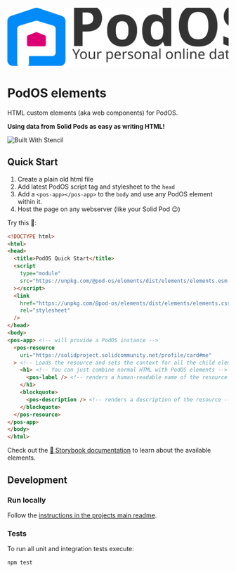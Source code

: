![PodOS Logo](../assets/logo-text.svg)

# PodOS elements

HTML custom elements (aka web components) for PodOS.

**Using data from Solid Pods as easy as writing HTML!**

![Built With Stencil](https://img.shields.io/badge/-Built%20With%20Stencil-16161d.svg?logo=data%3Aimage%2Fsvg%2Bxml%3Bbase64%2CPD94bWwgdmVyc2lvbj0iMS4wIiBlbmNvZGluZz0idXRmLTgiPz4KPCEtLSBHZW5lcmF0b3I6IEFkb2JlIElsbHVzdHJhdG9yIDE5LjIuMSwgU1ZHIEV4cG9ydCBQbHVnLUluIC4gU1ZHIFZlcnNpb246IDYuMDAgQnVpbGQgMCkgIC0tPgo8c3ZnIHZlcnNpb249IjEuMSIgaWQ9IkxheWVyXzEiIHhtbG5zPSJodHRwOi8vd3d3LnczLm9yZy8yMDAwL3N2ZyIgeG1sbnM6eGxpbms9Imh0dHA6Ly93d3cudzMub3JnLzE5OTkveGxpbmsiIHg9IjBweCIgeT0iMHB4IgoJIHZpZXdCb3g9IjAgMCA1MTIgNTEyIiBzdHlsZT0iZW5hYmxlLWJhY2tncm91bmQ6bmV3IDAgMCA1MTIgNTEyOyIgeG1sOnNwYWNlPSJwcmVzZXJ2ZSI%2BCjxzdHlsZSB0eXBlPSJ0ZXh0L2NzcyI%2BCgkuc3Qwe2ZpbGw6I0ZGRkZGRjt9Cjwvc3R5bGU%2BCjxwYXRoIGNsYXNzPSJzdDAiIGQ9Ik00MjQuNywzNzMuOWMwLDM3LjYtNTUuMSw2OC42LTkyLjcsNjguNkgxODAuNGMtMzcuOSwwLTkyLjctMzAuNy05Mi43LTY4LjZ2LTMuNmgzMzYuOVYzNzMuOXoiLz4KPHBhdGggY2xhc3M9InN0MCIgZD0iTTQyNC43LDI5Mi4xSDE4MC40Yy0zNy42LDAtOTIuNy0zMS05Mi43LTY4LjZ2LTMuNkgzMzJjMzcuNiwwLDkyLjcsMzEsOTIuNyw2OC42VjI5Mi4xeiIvPgo8cGF0aCBjbGFzcz0ic3QwIiBkPSJNNDI0LjcsMTQxLjdIODcuN3YtMy42YzAtMzcuNiw1NC44LTY4LjYsOTIuNy02OC42SDMzMmMzNy45LDAsOTIuNywzMC43LDkyLjcsNjguNlYxNDEuN3oiLz4KPC9zdmc%2BCg%3D%3D&colorA=16161d&style=flat-square)

## Quick Start

1. Create a plain old html file
2. Add latest PodOS script tag and stylesheet to the `head`
3. Add a `<pos-app></pos-app>` to the `body` and use any PodOS element within it.
4. Host the page on any webserver (like your Solid Pod 😉)

Try this 🤩:

```html
<!DOCTYPE html>
<html>
<head>
  <title>PodOS Quick Start</title>
  <script
    type="module"
    src="https://unpkg.com/@pod-os/elements/dist/elements/elements.esm.js"
  ></script>
  <link
    href="https://unpkg.com/@pod-os/elements/dist/elements/elements.css"
    rel="stylesheet"
  />
</head>
<body>
<pos-app> <!-- will provide a PodOS instance -->
  <pos-resource
    uri="https://solidproject.solidcommunity.net/profile/card#me"
  > <!-- Loads the resource and sets the context for all the child elements -->
    <h1> <!-- You can just combine normal HTML with PodOS elements -->
      <pos-label /> <!-- renders a human-readable name of the resource -->
    </h1>
    <blockquote>
      <pos-description /> <!-- renders a description of the resource -->
    </blockquote>
  </pos-resource>
</pos-app>
</body>
</html>
```

Check out the [📖 Storybook documentation](https://pod-os.github.io/PodOS/storybook/) to learn about the available elements.

## Development

### Run locally

Follow the [instructions in the projects main readme](../Readme.md#run-locally).

### Tests

To run all unit and integration tests execute:

```shell
npm test
```